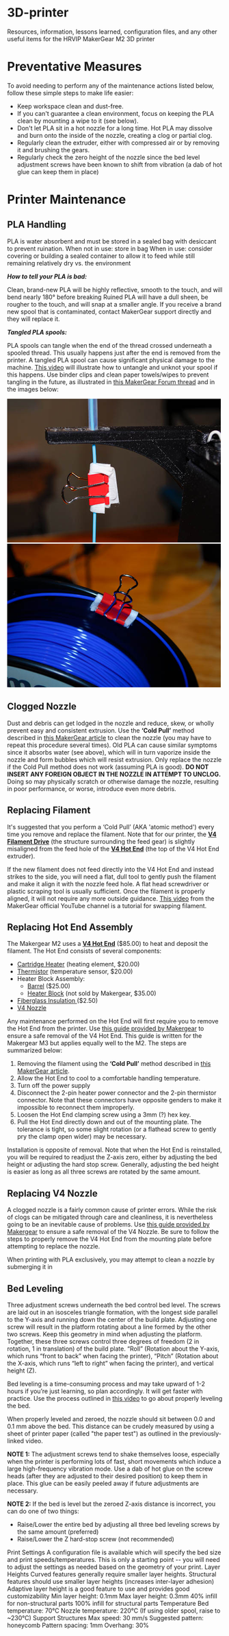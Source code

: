 # 3D-printer
Resources, information, lessons learned, configuration files, and any other useful items for the HRVIP MakerGear M2 3D printer


Preventative Measures
=====================

To avoid needing to perform any of the maintenance actions listed below, follow these simple steps to make life easier:
- Keep workspace clean and dust-free.
- If you can't guarantee a clean environment, focus on keeping the PLA clean by mounting a wipe to it (see below).
- Don't let PLA sit in a hot nozzle for a long time. Hot PLA may dissolve and burn onto the inside of the nozzle, creating a clog or partial clog.
- Regularly clean the extruder, either with compressed air or by removing it and brushing the gears.
- Regularly check the zero height of the nozzle since the bed level adjustment screws have been known to shift from vibration (a dab of hot glue can keep them in place)



Printer Maintenance
===================

PLA Handling
------------
PLA is water absorbent and must be stored in a sealed bag with desiccant to prevent ruination.
When not in use: store in bag
When in use: consider covering or building a sealed container to allow it to feed while still remaining relatively dry vs. the environment

_**How to tell your PLA is bad:**_

Clean, brand-new PLA will be highly reflective, smooth to the touch, and will bend nearly 180° before breaking
Ruined PLA will have a dull sheen, be rougher to the touch, and will snap at a smaller angle.
If you receive a brand new spool that is contaminated, contact MakerGear support directly and they will replace it.


_**Tangled PLA spools:**_

PLA spools can tangle when the end of the thread crossed underneath a spooled thread.
This usually happens just after the end is removed from the printer.
A tangled PLA spool can cause significant physical damage to the machine.
[This video](https://www.youtube.com/watch?v=lE9LchCtKL4) will illustrate how to untangle and unknot your spool if this happens.
Use binder clips and clean paper towels/wipes to prevent tangling in the future, as illustrated in [this MakerGear Forum thread](http://forum.makergear.com/viewtopic.php?f=11&t=2772&p=17361#p17361) and in the images below:

![Image](images/Clips-002.jpg) ![Image](images/Clips-003.jpg)



Clogged Nozzle
--------------

Dust and debris can get lodged in the nozzle and reduce, skew, or wholly prevent easy and consistent extrusion.
Use the **‘Cold Pull’** method described in [this MakerGear article](https://makergear.zendesk.com/hc/en-us/articles/115005186283-The-Cold-Pull-Nozzle-Cleaning-Method) to clean the nozzle (you may have to repeat this procedure several times).
Old PLA can cause similar symptoms since it absorbs water (see above), which will in turn vaporize inside the nozzle and form bubbles which will resist extrusion.
Only replace the nozzle if the Cold Pull method does not work (assuming PLA is good).
**DO NOT INSERT ANY FOREIGN OBJECT IN THE NOZZLE IN ATTEMPT TO UNCLOG.**
Doing so may physically scratch or otherwise damage the nozzle, resulting in poor performance, or worse, introduce even more debris.


Replacing Filament
------------------

It's suggested that you perform a ‘Cold Pull’ (AKA 'atomic method') every time you remove and replace the filament.
Note that for our printer, the [**V4 Filament Drive**](https://www.makergear.com/collections/parts/products/filament-drive) (the structure surrounding the feed gear) is slightly misaligned from the feed hole of the [**V4 Hot End**](https://www.makergear.com/collections/parts/products/hot-end) (the top of the V4 Hot End extruder).

If the new filament does not feed directly into the V4 Hot End and instead strikes to the side, you will need a flat, dull tool to gently push the filament and make it align it with the nozzle feed hole.
A flat head screwdriver or plastic scraping tool is usually sufficient.
Once the filament is properly aligned, it will not require any more outside guidance.
[This video](https://www.youtube.com/watch?v=Ni7xN4616No) from the MakerGear official YouTube channel is a tutorial for swapping filament.



Replacing Hot End Assembly
---------------------------
The Makergear M2 uses a [**V4 Hot End**](https://www.makergear.com/products/hot-end) ($85.00) to heat and deposit the filament.
The Hot End consists of several components:
- [Cartridge Heater](https://www.makergear.com/products/cartridge-heater) (heating element, $20.00)
- [Thermistor](https://www.makergear.com/products/thermistor) (temperature sensor, $20.00)
- Heater Block Assembly:
  - [Barrel](https://www.makergear.com/products/v4-barrel) ($25.00)
  - [Heater Block](https://www.partsbuilt.com/v4-heater-block-makergear/) (not sold by Makergear, $35.00)
- [Fiberglass Insulation ](https://www.makergear.com/products/insulation) ($2.50)
- [V4 Nozzle](https://www.makergear.com/products/nozzle)
 
Any maintenance performed on the Hot End will first require you to remove the Hot End from the printer.
Use [this guide provided by Makergear](https://makergear.zendesk.com/hc/en-us/articles/115005730183-V4-Hot-End-Removal-and-Installation-) to ensure a safe removal of the V4 Hot End.
This guide is written for the Makergear M3 but applies equally well to the M2.
The steps are summarized below:
1. Removing the filament using the **‘Cold Pull’** method described in [this MakerGear article](https://makergear.zendesk.com/hc/en-us/articles/115005186283-The-Cold-Pull-Nozzle-Cleaning-Method).
2. Allow the Hot End to cool to a comfortable handling temperature.
3. Turn off the power supply
4. Disconnect the 2-pin heater power connector and the 2-pin thermistor connector. Note that these connectors have opposite genders to make it impossible to reconnect them improperly.
5. Loosen the Hot End clamping screw using a 3mm (?) hex key.
6. Pull the Hot End directly down and out of the mounting plate. The tolerance is tight, so some slight rotation (or a flathead screw to gently pry the clamp open wider) may be necessary.

Installation is opposite of removal.
Note that when the Hot End is reinstalled, you will be required to readjust the Z-axis zero, either by adjusting the bed height or adjusting the hard stop screw.
Generally, adjusting the bed height is easier as long as all three screws are rotated by the same amount.


Replacing V4 Nozzle
-------------------
A clogged nozzle is a fairly common cause of printer errors.
While the risk of clogs can be mitigated through care and cleanliness, it is nevertheless going to be an inevitable cause of problems.
Use [this guide provided by Makergear](https://makergear.zendesk.com/hc/en-us/articles/115005694286-Removing-and-Installing-The-V4-Nozzle) to ensure a safe removal of the V4 Nozzle.
Be sure to follow the steps to properly remove the V4 Hot End from the mounting plate before attempting to replace the nozzle.

When printing with PLA exclusively, you may attempt to clean a nozzle by submerging it in 



Bed Leveling
------------
Three adjustment screws underneath the bed control bed level.
The screws are laid out in an isosceles triangle formation, with the longest side parallel to the Y-axis and running down the center of the build plate.
Adjusting one screw will result in the platform rotating about a line formed by the other two screws.
Keep this geometry in mind when adjusting the platform.
Together, these three screws control three degrees of freedom (2 in rotation, 1 in translation) of the build plate.
“Roll” (Rotation about the Y-axis, which runs “front to back” when facing the printer), “Pitch” (Rotation about the X-axis, which runs “left to right” when facing the printer), and vertical height (Z).


Bed leveling is a time-consuming process and may take upward of 1-2 hours if you’re just learning, so plan accordingly.
It will get faster with practice.
Use the process outlined in [this video](https://www.youtube.com/watch?v=haoTCmkF5to) to go about properly leveling the bed.

When properly leveled and zeroed, the nozzle should sit between 0.0 and 0.1 mm above the bed.
This distance can be crudely measured by using a sheet of printer paper (called "the paper test") as outlined in the previously-linked video.

**NOTE 1:**
The adjustment screws tend to shake themselves loose, especially when the printer is performing lots of fast, short movements which induce a large high-frequency vibration mode. 
Use a dab of hot glue on the screw heads (after they are adjusted to their desired position) to keep them in place.
This glue can be easily peeled away if future adjustments are necessary.

**NOTE 2:**
If the bed is level but the zeroed Z-axis distance is incorrect, you can do one of two things:
- Raise/Lower the entire bed by adjusting all three bed leveling screws by the same amount (preferred)
- Raise/Lower the Z hard-stop screw (not recommended)



Print Settings
A configuration file is available which will specify the bed size and print speeds/temperatures. This is only a starting point -- you will need to adjust the settings as needed based on the geometry of your print.
Layer Heights
Curved features generally require smaller layer heights.
Structural features should use smaller layer heights (increases inter-layer adhesion)
Adaptive layer height is a good feature to use and provides good customizability
Min layer height: 0.1mm
Max layer height: 0.3mm
40% infill for non-structural parts
100% infill for structural parts
Temperature
Bed temperature: 70°C
Nozzle temperature: 220°C (If using older spool, raise to ~230°C)
Support Structures
Max speed: 30 mm/s
Suggested pattern: honeycomb
Pattern spacing: 1mm
Overhang: 30%

